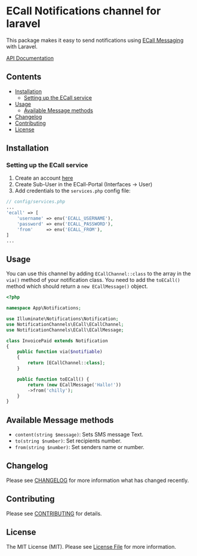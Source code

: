 # ECall Notifications channel for laravel

This package makes it easy to send notifications using [ECall Messaging](https://ecall-messaging.com/) with Laravel.

[API Documentation](https://ecall-messaging.com/en/interfaces-and-documents/rest-interface/)

## Contents

- [Installation](#installation)
    - [Setting up the ECall service](#setting-up-the-ECall-service)
- [Usage](#usage)
    - [Available Message methods](#available-message-methods)
- [Changelog](#changelog)
- [Contributing](#contributing)
- [License](#license)

## Installation

### Setting up the ECall service

1. Create an account [here](https://portal.ecall-messaging.com/registration/)
2. Create Sub-User in the ECall-Portal (Interfaces -> User)
3. Add credentials to the `services.php` config file:

```php
// config/services.php
...
'ecall' => [
    'username' => env('ECALL_USERNAME'),
    'password' => env('ECALL_PASSWORD'),
    'from'     => env('ECALL_FROM'),
]
...
```

## Usage

You can use this channel by adding `ECallChannel::class` to the array in the `via()` method of your notification class.
You need to add the `toECall()` method which should return a `new ECallMessage()` object.

```php
<?php

namespace App\Notifications;

use Illuminate\Notifications\Notification;
use NotificationChannels\ECall\ECallChannel;
use NotificationChannels\ECall\ECallMessage;

class InvoicePaid extends Notification
{
    public function via($notifiable)
    {
        return [ECallChannel::class];
    }

    public function toECall() {
        return (new ECallMessage('Hallo!'))
        ->from('chilly');
    }
}
```

## Available Message methods

- `content(string $message)`: Sets SMS message Text.
- `to(string $number)`: Set recipients number.
- `from(string $number)`: Set senders name or number.

## Changelog

Please see [CHANGELOG](CHANGELOG.md) for more information what has changed recently.

## Contributing

Please see [CONTRIBUTING](CONTRIBUTING.md) for details.

## License

The MIT License (MIT). Please see [License File](LICENSE.md) for more information.